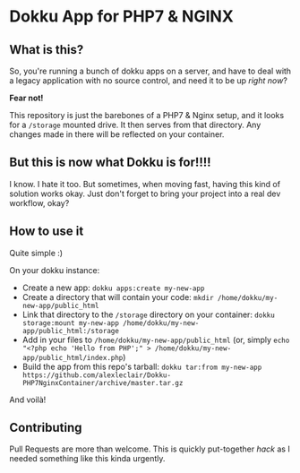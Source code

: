 # Dokku App for PHP7 & NGINX
## What is this?
So, you're running a bunch of dokku apps on a server, and have to deal with a legacy application with no source control, and need it to be up _right now_?

**Fear not!** 

This repository is just the barebones of a PHP7 & Nginx setup, and it looks for a `/storage` mounted drive. It then serves from that directory.
Any changes made in there will be reflected on your container.

## But this is now what Dokku is for!!!!
I know. I hate it too. But sometimes, when moving fast, having this kind of solution works okay. Just don't forget to bring your project into a real dev workflow, okay?

## How to use it
Quite simple :)

On your dokku instance: 

- Create a new app: `dokku apps:create my-new-app`
- Create a directory that will contain your code: `mkdir /home/dokku/my-new-app/public_html`
- Link that directory to the `/storage` directory on your container: `dokku storage:mount my-new-app /home/dokku/my-new-app/public_html:/storage`
- Add in your files to `/home/dokku/my-new-app/public_html` (or, simply `echo "<?php echo 'Hello from PHP';" > /home/dokku/my-new-app/public_html/index.php`)
- Build the app from this repo's tarball: `dokku tar:from my-new-app https://github.com/alexleclair/Dokku-PHP7NginxContainer/archive/master.tar.gz`

And voilà!

## Contributing
Pull Requests are more than welcome. This is quickly put-together _hack_ as I needed something like this kinda urgently.
